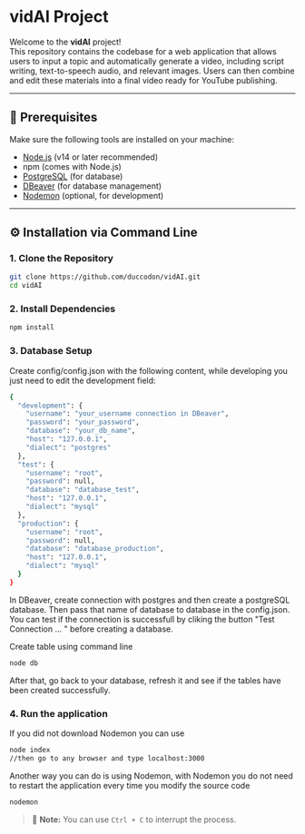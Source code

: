 # vidAI Project

Welcome to the **vidAI** project!  
This repository contains the codebase for a web application that allows users to input a topic and automatically generate a video, including script writing, text-to-speech audio, and relevant images. Users can then combine and edit these materials into a final video ready for YouTube publishing.

---

## 🚀 Prerequisites

Make sure the following tools are installed on your machine:

- [Node.js](https://nodejs.org/) (v14 or later recommended)  
- npm (comes with Node.js)  
- [PostgreSQL](https://www.postgresql.org/) (for database)  
- [DBeaver](https://dbeaver.io/) (for database management)  
- [Nodemon](https://nodemon.io/) (optional, for development)

---

## ⚙️ Installation via Command Line

### 1. Clone the Repository

```bash
git clone https://github.com/duccodon/vidAI.git
cd vidAI

```

### 2. Install Dependencies
```bash
npm install
```

### 3. Database Setup
Create config/config.json with the following content, while developing you just need to edit the development field:
```bash
{
  "development": {
    "username": "your_username connection in DBeaver",
    "password": "your_password",
    "database": "your_db_name",
    "host": "127.0.0.1",
    "dialect": "postgres"
  },
  "test": {
    "username": "root",
    "password": null,
    "database": "database_test",
    "host": "127.0.0.1",
    "dialect": "mysql"
  },
  "production": {
    "username": "root",
    "password": null,
    "database": "database_production",
    "host": "127.0.0.1",
    "dialect": "mysql"
  }
}
```

In DBeaver, create connection with postgres and then create a postgreSQL database. Then pass that name of database to database in the config.json. You can test if the connection is successfull by cliking the button "Test Connection ... " before creating a database. 

Create table using command line
```bash
node db
```
After that, go back to your database, refresh it and see if the tables have been created successfully.

### 4. Run the application
If you did not download Nodemon you can use
```bash
node index
//then go to any browser and type localhost:3000
```
Another way you can do is using Nodemon, with Nodemon you do not need to restart the application every time you modify the source code
```bash
nodemon
```
> 📝 **Note:** You can use `Ctrl + C` to interrupt the process.
